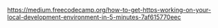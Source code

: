 https://medium.freecodecamp.org/how-to-get-https-working-on-your-local-development-environment-in-5-minutes-7af615770eec

